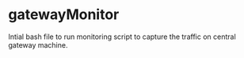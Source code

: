 gatewayMonitor
==============
Intial bash file to run monitoring script to capture the traffic on central gateway machine.
